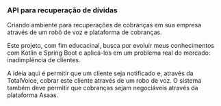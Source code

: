 ### API para recuperação de dívidas

Criando ambiente para recuperações de cobranças em sua empresa através de um robô de voz e plataforma de cobranças.

Este projeto, com fim educacinal, busca por evoluir meus conhecimentos com Kotlin e Spring Boot e aplicá-los em um problema real do mercado: inadimplência de clientes.

A ideia aqui é permitir que um cliente seja notificado e, através da TotalVoice, cobrar este cliente através de um robo de voz. O sistema também deve permitir que cobranças sejam negociáveis através da plataforma Asaas.
